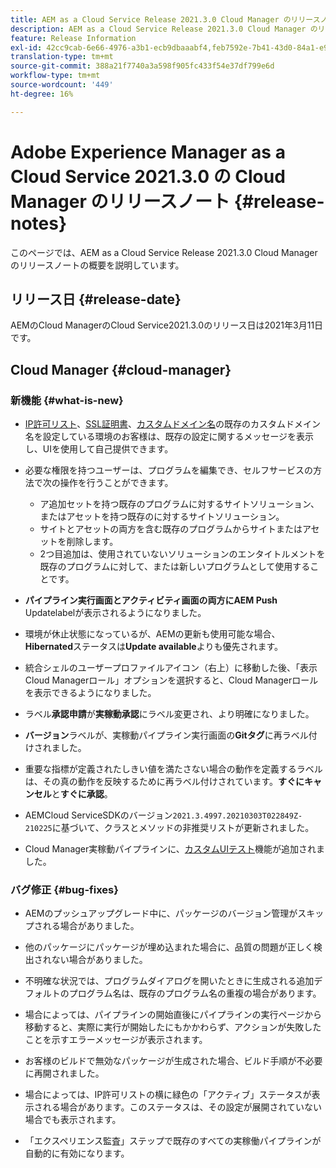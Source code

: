 ```yaml
---
title: AEM as a Cloud Service Release 2021.3.0 Cloud Manager のリリースノート
description: AEM as a Cloud Service Release 2021.3.0 Cloud Manager のリリースノート
feature: Release Information
exl-id: 42cc9cab-6e66-4976-a3b1-ecb9dbaaabf4,feb7592e-7b41-43d0-84a1-e92d76a049b3
translation-type: tm+mt
source-git-commit: 388a21f7740a3a598f905fc433f54e37df799e6d
workflow-type: tm+mt
source-wordcount: '449'
ht-degree: 16%

---
```


# Adobe Experience Manager as a Cloud Service 2021.3.0 の Cloud Manager のリリースノート {#release-notes}

このページでは、AEM as a Cloud Service Release 2021.3.0 Cloud Manager のリリースノートの概要を説明しています。

## リリース日 {#release-date}

AEMのCloud ManagerのCloud Service2021.3.0のリリース日は2021年3月11日です。

## Cloud Manager {#cloud-manager}

### 新機能 {#what-is-new}

* [IP許可リスト](/help/implementing/cloud-manager/ip-allow-lists/check-ip-allow-list-status.md#pre-existing-cdn)、[SSL証明書](/help/implementing/cloud-manager/managing-ssl-certifications/check-status-ssl-certificate.md#pre-existing-cdn)、[カスタムドメイン名](/help/implementing/cloud-manager/custom-domain-names/check-domain-name-status.md#pre-existing-cdn)の既存のカスタムドメイン名を設定している環境のお客様は、既存の設定に関するメッセージを表示し、UIを使用して自己提供できます。

* 必要な権限を持つユーザーは、プログラムを編集でき、セルフサービスの方法で次の操作を行うことができます。
   * ア追加セットを持つ既存のプログラムに対するサイトソリューション、またはアセットを持つ既存のに対するサイトソリューション。
   * サイトとアセットの両方を含む既存のプログラムからサイトまたはアセットを削除します。
   * 2つ目追加は、使用されていないソリューションのエンタイトルメントを既存のプログラムに対して、または新しいプログラムとして使用することです。

* **パイプライン実行画面とアクティビティ画面の両方にAEM Push** Updatelabelが表示されるようになりました。

* 環境が休止状態になっているが、AEMの更新も使用可能な場合、**Hibernated**&#x200B;ステータスは&#x200B;**Update available**&#x200B;よりも優先されます。

* 統合シェルのユーザープロファイルアイコン（右上）に移動した後、「表示Cloud Managerロール」オプションを選択すると、Cloud Managerロールを表示できるようになりました。

* ラベル&#x200B;**承認申請**&#x200B;が&#x200B;**実稼動承認**&#x200B;にラベル変更され、より明確になりました。

* **バージョン**&#x200B;ラベルが、実稼動パイプライン実行画面の&#x200B;**Gitタグ**&#x200B;に再ラベル付けされました。

* 重要な指標が定義されたしきい値を満たさない場合の動作を定義するラベルは、その真の動作を反映するために再ラベル付けされています。**すぐにキャンセル**&#x200B;と&#x200B;**すぐに承認**。

* AEMCloud ServiceSDKのバージョン`2021.3.4997.20210303T022849Z-210225`に基づいて、クラスとメソッドの非推奨リストが更新されました。

* Cloud Manager実稼動パイプラインに、[カスタムUIテスト](/help/implementing/cloud-manager/functional-testing.md#custom-ui-testing)機能が追加されました。

### バグ修正 {#bug-fixes}

* AEMのプッシュアップグレード中に、パッケージのバージョン管理がスキップされる場合がありました。

* 他のパッケージにパッケージが埋め込まれた場合に、品質の問題が正しく検出されない場合がありました。

* 不明確な状況では、プログラムダイアログを開いたときに生成される追加デフォルトのプログラム名は、既存のプログラム名の重複の場合があります。

* 場合によっては、パイプラインの開始直後にパイプラインの実行ページから移動すると、実際に実行が開始したにもかかわらず、アクションが失敗したことを示すエラーメッセージが表示されます。

* お客様のビルドで無効なパッケージが生成された場合、ビルド手順が不必要に再開されました。

* 場合によっては、IP許可リストの横に緑色の「アクティブ」ステータスが表示される場合があります。このステータスは、その設定が展開されていない場合でも表示されます。

* 「エクスペリエンス監査」ステップで既存のすべての実稼働パイプラインが自動的に有効になります。
